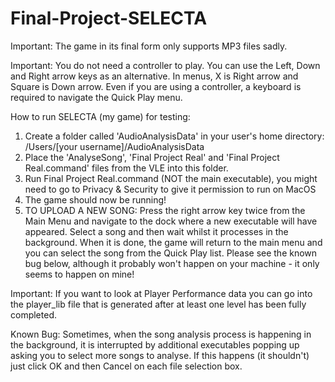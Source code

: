 # Final-Project-SELECTA

Important: The game in its final form only supports MP3 files sadly.

Important: You do not need a controller to play. You can use the Left, Down and Right arrow keys as an alternative. In menus, X is Right arrow and Square is Down arrow. Even if you are using a controller, a keyboard is required to navigate the Quick Play menu.

How to run SELECTA (my game) for testing:
1. Create a folder called 'AudioAnalysisData' in your user's home directory: /Users/[your username]/AudioAnalysisData
2. Place the 'AnalyseSong', 'Final Project Real' and 'Final Project Real.command' files from the VLE into this folder.
3. Run Final Project Real.command (NOT the main executable), you might need to go to Privacy & Security to give it permission to run on MacOS
4. The game should now be running! 
5. TO UPLOAD A NEW SONG: Press the right arrow key twice from the Main Menu and navigate to the dock where a new executable will have appeared. Select a song and then wait whilst it processes in the background. When it is done, the game will return to the main menu and you can select the song from the Quick Play list. Please see the known bug below, although it probably won't happen on your machine - it only seems to happen on mine!

Important: If you want to look at Player Performance data you can go into the player_lib file that is generated after at least one level has been fully completed.

Known Bug: Sometimes, when the song analysis process is happening in the background, it is interrupted by additional executables popping up asking you to select more songs to analyse. If this happens (it shouldn't) just click OK and then Cancel on each file selection box.
